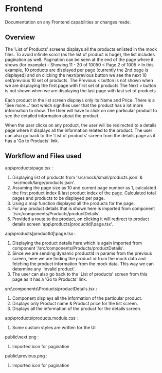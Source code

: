 # Frontend

Documentation on any Frontend capabilities or changes made.

## Overview

The 'List of Products' screens displays all the products enlisted in the mock files. To avoid infinite scroll (as the list of product is huge), the list includes pagination as well. Pagination can be seen at the end of the page where it shows (for example) -
Showing 11 - 20 of 10050
< Page 2 of 1005 >
In this example, 10 products are displayed per page (currently the 2nd page is displayed) and on clicking the next/previous button we see the next 10 set/previous 10 set of products.
The Previous < button is not shown when we are displaying the first page with first set of products
The Next > button is not shown when we are displaying the last page with last set of products

Each product in the list screen displays only its Name and Price. There is a 'See more...' text which signifies user that the product has a lot more information to show. The User will have to click on one particular product to see the detailed information about the product.

When the user clicks on any product, the user will be redirected to a details page where it displays all the information related to the product. The user can also go back to the 'List of products' screen from the details page as it has a 'Go to Products' link.

## Workflow and Files used

app\products\page.tsx :

1. Displaying list of products from 'src/mock/small/products.json' & 'src/mock/large/products.json'.
2. Assuming the page size as 10 and current page number as 1, calculated the first product index & last product index of the page. Calculated total pages and products to be displayed per page.
3. Using a map function displayed all the products for the page.
4. For any product details that is shown here is imported from component '/src/components/Products/productDetails'.
5. Provided a route to the product, on clicking it will redirect to product details screen 'app\products\[productId]\page.tsx'.

app\products\[productId]\page.tsx :

1. Displaying the product details here which is again imported from component '/src/components/Products/productDetails'.
2. Since we are sending dynamic productId in params from the previous screen, here we are finding the product id from the mock data and fetching the product information from the mock data. This way we can determine any 'Invalid product'.
3. The user can also go back to the 'List of products' screen from this page as it has a 'Go to Products' link.

src\components\Products\productDetails.tsx :

1. Component displays all the information of the particular product.
2. Displays only Product name & Product price for the list screen.
3. Displays all the information of the product for the details screen.

app\products\products.module.css :

1. Some custom styles are written for the UI

public\next.png :

1. Imported icon for pagination

public\previous.png :

1. Imported icon for pagination
